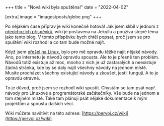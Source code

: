 +++
title = "Nová wiki byla spuštěna!"
date = "2022-04-02"

[extra]
image = "images/posts/globe.png"
+++

Po nějakém čase příprav je wiki konečně hotová! Jak jsem slíbil v jednom z [předchozích příspěvků](../blog-was-started), wiki je postavena na Jekyllu a používá stejné téma jako tento blog. V tomto příspěvku bych chtěl popsat, proč jsem se pro spuštění wiki rozhodl a co tam bude možné najít.

Když jsem [přešel na Linux](../my-story-programming-linux), bylo pro mě opravdu těžké najít nějaké návody. Ano, po internetu je návodů opravdu spousta. Ale to je přesně ten problém. Návodů totiž existuje až moc, mnoho z nich je už zastaralých a neexistuje žádná stránka, kde by se daly najít všechny návody na jednom místě. Musíte procházet všechny existující návody a zkoušet, jestli fungují. A to je opravdu otravné.

To je důvod, proč jsem se rozhodl wiki spustit. Chystám se tam psát např. návody pro Linuxové a programátorské začátečníky. Vše bude na jednom a tom stejném místě. Také tam plánuji psát nějaké dokumentace k mým projektům a spoustu dalších věcí.

Wiki můžete navštívit na této adrese: [https://pervoj.cz/wiki](https://pervoj.cz/wiki)
